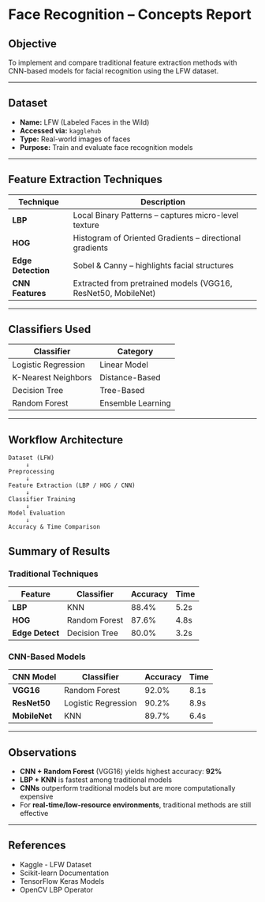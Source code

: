 # Face Recognition – Concepts Report

## Objective
To implement and compare traditional feature extraction methods with CNN-based models for facial recognition using the LFW dataset.

---

##  Dataset
- **Name:** LFW (Labeled Faces in the Wild)
- **Accessed via:** `kagglehub`
- **Type:** Real-world images of faces
- **Purpose:** Train and evaluate face recognition models

---

## Feature Extraction Techniques

| Technique       | Description                                               |
|------------------|-----------------------------------------------------------|
| **LBP**          | Local Binary Patterns – captures micro-level texture      |
| **HOG**          | Histogram of Oriented Gradients – directional gradients   |
| **Edge Detection** | Sobel & Canny – highlights facial structures           |
| **CNN Features** | Extracted from pretrained models (VGG16, ResNet50, MobileNet) |

---

## Classifiers Used

| Classifier           | Category           |
|----------------------|--------------------|
| Logistic Regression  | Linear Model       |
| K-Nearest Neighbors  | Distance-Based     |
| Decision Tree        | Tree-Based         |
| Random Forest        | Ensemble Learning  |

---

## Workflow Architecture

```text
Dataset (LFW)
     ↓
Preprocessing
     ↓
Feature Extraction (LBP / HOG / CNN)
     ↓
Classifier Training
     ↓
Model Evaluation
     ↓
Accuracy & Time Comparison

```

## Summary of Results

### Traditional Techniques

| Feature      | Classifier       | Accuracy | Time  |
|--------------|------------------|----------|-------|
| **LBP**      | KNN              | 88.4%    | 5.2s  |
| **HOG**      | Random Forest    | 87.6%    | 4.8s  |
| **Edge Detect** | Decision Tree | 80.0%    | 3.2s  |

### CNN-Based Models

| CNN Model    | Classifier          | Accuracy | Time  |
|--------------|---------------------|----------|-------|
| **VGG16**    | Random Forest       | 92.0%    | 8.1s  |
| **ResNet50** | Logistic Regression | 90.2%    | 8.9s  |
| **MobileNet**| KNN                 | 89.7%    | 6.4s  |

---

## Observations

- **CNN + Random Forest** (VGG16) yields highest accuracy: **92%**
- **LBP + KNN** is fastest among traditional models
- **CNNs** outperform traditional models but are more computationally expensive
- For **real-time/low-resource environments**, traditional methods are still effective

---

## References

- Kaggle - LFW Dataset  
- Scikit-learn Documentation  
- TensorFlow Keras Models  
- OpenCV LBP Operator

